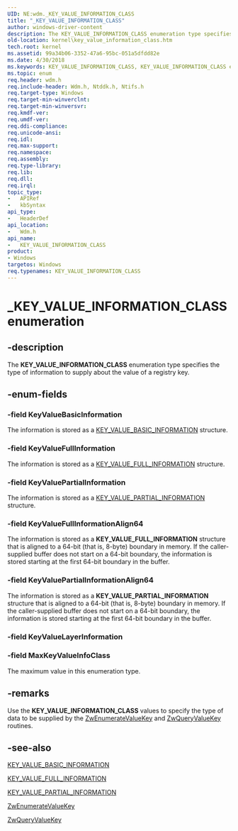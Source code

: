 ```yaml
---
UID: NE:wdm._KEY_VALUE_INFORMATION_CLASS
title: "_KEY_VALUE_INFORMATION_CLASS"
author: windows-driver-content
description: The KEY_VALUE_INFORMATION_CLASS enumeration type specifies the type of information to supply about the value of a registry key.
old-location: kernel\key_value_information_class.htm
tech.root: kernel
ms.assetid: 99a34b06-3352-47a6-95bc-051a5dfdd82e
ms.date: 4/30/2018
ms.keywords: KEY_VALUE_INFORMATION_CLASS, KEY_VALUE_INFORMATION_CLASS enumeration [Kernel-Mode Driver Architecture], KeyValueBasicInformation, KeyValueFullInformation, KeyValueFullInformationAlign64, KeyValuePartialInformation, KeyValuePartialInformationAlign64, MaxKeyValueInfoClass, _KEY_VALUE_INFORMATION_CLASS, kernel.key_value_information_class, sysenum_ee3730f5-18b6-45ff-bb9b-4ec2e71586fc.xml, wdm/KEY_VALUE_INFORMATION_CLASS, wdm/KeyValueBasicInformation, wdm/KeyValueFullInformation, wdm/KeyValueFullInformationAlign64, wdm/KeyValuePartialInformation, wdm/KeyValuePartialInformationAlign64, wdm/MaxKeyValueInfoClass
ms.topic: enum
req.header: wdm.h
req.include-header: Wdm.h, Ntddk.h, Ntifs.h
req.target-type: Windows
req.target-min-winverclnt: 
req.target-min-winversvr: 
req.kmdf-ver: 
req.umdf-ver: 
req.ddi-compliance: 
req.unicode-ansi: 
req.idl: 
req.max-support: 
req.namespace: 
req.assembly: 
req.type-library: 
req.lib: 
req.dll: 
req.irql: 
topic_type:
-	APIRef
-	kbSyntax
api_type:
-	HeaderDef
api_location:
-	Wdm.h
api_name:
-	KEY_VALUE_INFORMATION_CLASS
product:
- Windows
targetos: Windows
req.typenames: KEY_VALUE_INFORMATION_CLASS
---
```


# _KEY_VALUE_INFORMATION_CLASS enumeration


## -description


The <b>KEY_VALUE_INFORMATION_CLASS</b> enumeration type specifies the type of information to supply about the value of a registry key.


## -enum-fields




### -field KeyValueBasicInformation

The information is stored as a <a href="https://msdn.microsoft.com/library/windows/hardware/ff553410">KEY_VALUE_BASIC_INFORMATION</a> structure.


### -field KeyValueFullInformation

The information is stored as a <a href="https://msdn.microsoft.com/library/windows/hardware/ff554217">KEY_VALUE_FULL_INFORMATION</a> structure.


### -field KeyValuePartialInformation

The information is stored as a <a href="https://msdn.microsoft.com/library/windows/hardware/ff554220">KEY_VALUE_PARTIAL_INFORMATION</a> structure.


### -field KeyValueFullInformationAlign64

The information is stored as a <b>KEY_VALUE_FULL_INFORMATION</b> structure that is aligned to a 64-bit (that is, 8-byte) boundary in memory. If the caller-supplied buffer does not start on a 64-bit boundary, the information is stored starting at the first 64-bit boundary in the buffer.


### -field KeyValuePartialInformationAlign64

The information is stored as a <b>KEY_VALUE_PARTIAL_INFORMATION</b> structure that is aligned to a 64-bit (that is, 8-byte) boundary in memory. If the caller-supplied buffer does not start on a 64-bit boundary, the information is stored starting at the first 64-bit boundary in the buffer.


### -field KeyValueLayerInformation


### -field MaxKeyValueInfoClass

The maximum value in this enumeration type.


## -remarks



Use the <b>KEY_VALUE_INFORMATION_CLASS</b> values to specify the type of data to be supplied by the <a href="https://msdn.microsoft.com/library/windows/hardware/ff566453">ZwEnumerateValueKey</a> and <a href="https://msdn.microsoft.com/library/windows/hardware/ff567069">ZwQueryValueKey</a> routines.




## -see-also




<a href="https://msdn.microsoft.com/library/windows/hardware/ff553410">KEY_VALUE_BASIC_INFORMATION</a>



<a href="https://msdn.microsoft.com/library/windows/hardware/ff554217">KEY_VALUE_FULL_INFORMATION</a>



<a href="https://msdn.microsoft.com/library/windows/hardware/ff554220">KEY_VALUE_PARTIAL_INFORMATION</a>



<a href="https://msdn.microsoft.com/library/windows/hardware/ff566453">ZwEnumerateValueKey</a>



<a href="https://msdn.microsoft.com/library/windows/hardware/ff567069">ZwQueryValueKey</a>
 

 

